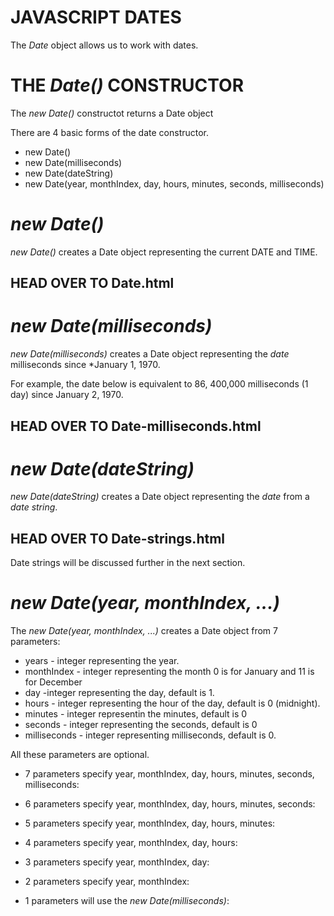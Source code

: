 # JAVASCRIPT DATES
The *Date* object allows us to work with dates.

# THE *Date()* CONSTRUCTOR
The *new Date()* constructot returns a Date object

There are 4 basic forms of the date constructor.

* new Date()
* new Date(milliseconds)
* new Date(dateString)
* new Date(year, monthIndex, day, hours, minutes, seconds, milliseconds)

# *new Date()*
*new Date()* creates a Date object representing the current DATE and TIME.

<script>
    var date = new Date();
</script>

HEAD OVER TO Date.html
---------------------------------------------------------------------


# *new Date(milliseconds)* 
*new Date(milliseconds)* creates a Date object representing the *date* milliseconds since *January 1, 1970.

For example, the date below is equivalent to 86, 400,000 milliseconds (1 day) since January 2, 1970.

<script>
    var date = new Date(86400000);
    document.write(date);
</script>

HEAD OVER TO Date-milliseconds.html
---------------------------------------------------------------------


# *new Date(dateString)*
*new Date(dateString)* creates a Date object representing the *date* from a *date string*.

<script>
    var date = new Date("November 16, 2023");
    document.write(date);
</script>

HEAD OVER TO Date-strings.html
---------------------------------------------------------------------

Date strings will be discussed further in the next section.


# *new Date(year, monthIndex, ...)*
The *new Date(year, monthIndex, ...)* creates a Date object from 7 parameters:

* years - integer representing the year.
* monthIndex - integer representing the month 0 is for January and 11 is for December
* day -integer representing the day, default is 1.
* hours - integer representing the hour of the day, default is 0 (midnight).
* minutes - integer representin the minutes, default is 0
* seconds - integer representing the seconds, default is 0
* milliseconds - integer representing milliseconds, default is 0.

All these parameters are optional.

* 7 parameters specify year, monthIndex, day, hours, minutes, seconds, milliseconds:

<script>
    var date = new Date(2023, 11, 16, 18, 20, 20, 0);
    document.write(date);
</script>

* 6 parameters specify year, monthIndex, day, hours, minutes, seconds:

<script>
    var date = new Date(2023, 11, 16, 18, 20, 20);
    document.write(date);
</script>

* 5 parameters specify year, monthIndex, day, hours, minutes:

<script>
    var date = new Date(2023, 11, 16, 18, 20);
    document.write(date);
</script>

* 4 parameters specify year, monthIndex, day, hours:

<script>
    var date = new Date(2023, 11, 16, 18);
    document.write(date);
</script>

* 3 parameters specify year, monthIndex, day:

<script>
    var date = new Date(2023, 11, 16);
    document.write(date);
</script>

* 2 parameters specify year, monthIndex:

<script>
    var date = new Date(2023, 11);
    document.write(date);
</script>

* 1 parameters will use the *new Date(milliseconds)*:

<script>
    var date = new Date(864000000);
    document.write(date);
</script>

